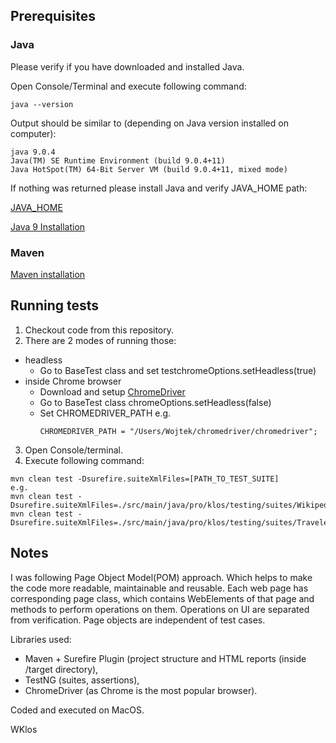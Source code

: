 ## Prerequisites

### Java
Please verify if you have downloaded and installed Java.

Open Console/Terminal and execute following command:
```
java --version
```

Output should be similar to (depending on Java version installed on computer): 
```
java 9.0.4
Java(TM) SE Runtime Environment (build 9.0.4+11)
Java HotSpot(TM) 64-Bit Server VM (build 9.0.4+11, mixed mode)
```

If nothing was returned please install Java and verify JAVA_HOME path:

[JAVA_HOME](https://java.com/en/download/help/path.xml)

[Java 9 Installation](https://docs.oracle.com/javase/9/install/overview-jdk-9-and-jre-9-installation.htm)

### Maven
[Maven installation](https://maven.apache.org/install.html)

## Running tests
1. Checkout code from this repository.
2. There are 2 modes of running those:
  - headless 
    - Go to BaseTest class and set testchromeOptions.setHeadless(true)
  - inside Chrome browser 
    - Download and setup [ChromeDriver](https://sites.google.com/a/chromium.org/chromedriver/getting-started)
    - Go to BaseTest class chromeOptions.setHeadless(false)
    - Set CHROMEDRIVER_PATH e.g. 
      ```
      CHROMEDRIVER_PATH = "/Users/Wojtek/chromedriver/chromedriver";
      ```
3. Open Console/terminal.
4. Execute following command: 
 ```
 mvn clean test -Dsurefire.suiteXmlFiles=[PATH_TO_TEST_SUITE]
 e.g.
 mvn clean test -Dsurefire.suiteXmlFiles=./src/main/java/pro/klos/testing/suites/WikipediaTestSuite.xml
 mvn clean test -Dsurefire.suiteXmlFiles=./src/main/java/pro/klos/testing/suites/TravelexTestSuite.xml
 ```

## Notes
I was following Page Object Model(POM) approach. 
Which helps to make the code more readable, maintainable and reusable.
Each web page has corresponding page class, which contains WebElements of that page 
and methods to perform operations on them. 
Operations on UI are separated from verification. Page objects are independent of test cases.

Libraries used:
 - Maven + Surefire Plugin (project structure and HTML reports (inside /target directory),
 - TestNG (suites, assertions),
 - ChromeDriver (as Chrome is the most popular browser).
 
 
Coded and executed on MacOS.

WKlos
